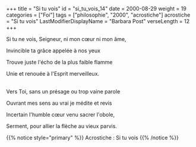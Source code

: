 +++
title = "Si tu vois"
id = "si_tu_vois_14"
date = 2000-08-29
weight = 19
categories = ["Foi"]
tags = ["philosophie", "2000", "acrostiche"]
acrostiche = "Si tu vois"
LastModifierDisplayName = "Barbara Post"
verseLength = 12
+++

Si tu ne vois, Seigneur, ni mon cœur ni mon âme,

Invincible ta grâce appelée à nos yeux

Trouve juste l'écho de la plus faible flamme

Unie et renouée à l'Esprit merveilleux.

 \
Vers Toi, sans un présage ou trop vaine parole

Ouvrant mes sens au vrai je médite et revis

Incertain l'humble cœur venu sacrer l'obole,

Serment, pour allier la flèche au vieux parvis.

{{% notice style="primary" %}}
Acrostiche : Si tu vois
{{% /notice %}}
